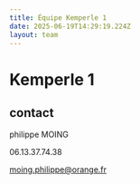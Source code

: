 ```yaml
---
title: Équipe Kemperle 1
date: 2025-06-19T14:29:19.224Z
layout: team
---
```


# Kemperle 1



## contact 

philippe MOING

06.13.37.74.38 

moing.philippe@orange.fr

